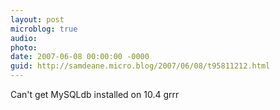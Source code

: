 ```yaml
---
layout: post
microblog: true
audio: 
photo: 
date: 2007-06-08 00:00:00 -0000
guid: http://samdeane.micro.blog/2007/06/08/t95811212.html
---
```

Can't get MySQLdb installed on 10.4 grrr
